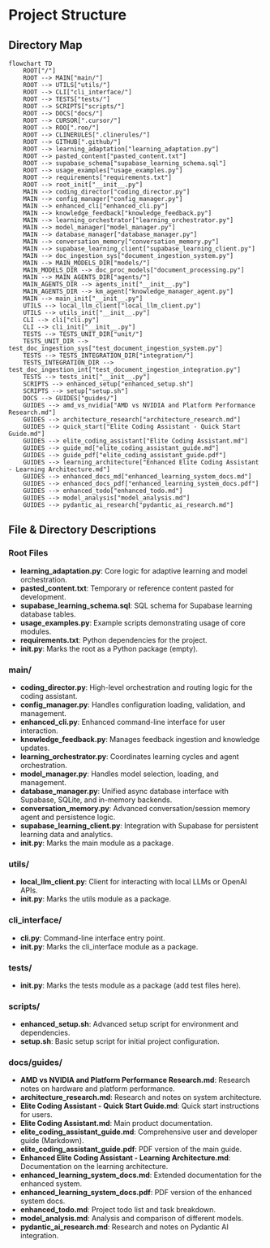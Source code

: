 # Project Structure

## Directory Map

```mermaid
flowchart TD
    ROOT["/"]
    ROOT --> MAIN["main/"]
    ROOT --> UTILS["utils/"]
    ROOT --> CLI["cli_interface/"]
    ROOT --> TESTS["tests/"]
    ROOT --> SCRIPTS["scripts/"]
    ROOT --> DOCS["docs/"]
    ROOT --> CURSOR[".cursor/"]
    ROOT --> ROO[".roo/"]
    ROOT --> CLINERULES[".clinerules/"]
    ROOT --> GITHUB[".github/"]
    ROOT --> learning_adaptation["learning_adaptation.py"]
    ROOT --> pasted_content["pasted_content.txt"]
    ROOT --> supabase_schema["supabase_learning_schema.sql"]
    ROOT --> usage_examples["usage_examples.py"]
    ROOT --> requirements["requirements.txt"]
    ROOT --> root_init["__init__.py"]
    MAIN --> coding_director["coding_director.py"]
    MAIN --> config_manager["config_manager.py"]
    MAIN --> enhanced_cli["enhanced_cli.py"]
    MAIN --> knowledge_feedback["knowledge_feedback.py"]
    MAIN --> learning_orchestrator["learning_orchestrator.py"]
    MAIN --> model_manager["model_manager.py"]
    MAIN --> database_manager["database_manager.py"]
    MAIN --> conversation_memory["conversation_memory.py"]
    MAIN --> supabase_learning_client["supabase_learning_client.py"]
    MAIN --> doc_ingestion_sys["document_ingestion_system.py"]
    MAIN --> MAIN_MODELS_DIR["models/"]
    MAIN_MODELS_DIR --> doc_proc_models["document_processing.py"]
    MAIN --> MAIN_AGENTS_DIR["agents/"]
    MAIN_AGENTS_DIR --> agents_init["__init__.py"]
    MAIN_AGENTS_DIR --> km_agent["knowledge_manager_agent.py"]
    MAIN --> main_init["__init__.py"]
    UTILS --> local_llm_client["local_llm_client.py"]
    UTILS --> utils_init["__init__.py"]
    CLI --> cli["cli.py"]
    CLI --> cli_init["__init__.py"]
    TESTS --> TESTS_UNIT_DIR["unit/"]
    TESTS_UNIT_DIR --> test_doc_ingestion_sys["test_document_ingestion_system.py"]
    TESTS --> TESTS_INTEGRATION_DIR["integration/"]
    TESTS_INTEGRATION_DIR --> test_doc_ingestion_int["test_document_ingestion_integration.py"]
    TESTS --> tests_init["__init__.py"]
    SCRIPTS --> enhanced_setup["enhanced_setup.sh"]
    SCRIPTS --> setup["setup.sh"]
    DOCS --> GUIDES["guides/"]
    GUIDES --> amd_vs_nvidia["AMD vs NVIDIA and Platform Performance Research.md"]
    GUIDES --> architecture_research["architecture_research.md"]
    GUIDES --> quick_start["Elite Coding Assistant - Quick Start Guide.md"]
    GUIDES --> elite_coding_assistant["Elite Coding Assistant.md"]
    GUIDES --> guide_md["elite_coding_assistant_guide.md"]
    GUIDES --> guide_pdf["elite_coding_assistant_guide.pdf"]
    GUIDES --> learning_architecture["Enhanced Elite Coding Assistant - Learning Architecture.md"]
    GUIDES --> enhanced_docs_md["enhanced_learning_system_docs.md"]
    GUIDES --> enhanced_docs_pdf["enhanced_learning_system_docs.pdf"]
    GUIDES --> enhanced_todo["enhanced_todo.md"]
    GUIDES --> model_analysis["model_analysis.md"]
    GUIDES --> pydantic_ai_research["pydantic_ai_research.md"]
```

## File & Directory Descriptions

### Root Files
- **learning_adaptation.py**: Core logic for adaptive learning and model orchestration.
- **pasted_content.txt**: Temporary or reference content pasted for development.
- **supabase_learning_schema.sql**: SQL schema for Supabase learning database tables.
- **usage_examples.py**: Example scripts demonstrating usage of core modules.
- **requirements.txt**: Python dependencies for the project.
- **__init__.py**: Marks the root as a Python package (empty).

### main/
- **coding_director.py**: High-level orchestration and routing logic for the coding assistant.
- **config_manager.py**: Handles configuration loading, validation, and management.
- **enhanced_cli.py**: Enhanced command-line interface for user interaction.
- **knowledge_feedback.py**: Manages feedback ingestion and knowledge updates.
- **learning_orchestrator.py**: Coordinates learning cycles and agent orchestration.
- **model_manager.py**: Handles model selection, loading, and management.
- **database_manager.py**: Unified async database interface with Supabase, SQLite, and in-memory backends.
- **conversation_memory.py**: Advanced conversation/session memory agent and persistence logic.
- **supabase_learning_client.py**: Integration with Supabase for persistent learning data and analytics.
- **__init__.py**: Marks the main module as a package.

### utils/
- **local_llm_client.py**: Client for interacting with local LLMs or OpenAI APIs.
- **__init__.py**: Marks the utils module as a package.

### cli_interface/
- **cli.py**: Command-line interface entry point.
- **__init__.py**: Marks the cli_interface module as a package.

### tests/
- **__init__.py**: Marks the tests module as a package (add test files here).

### scripts/
- **enhanced_setup.sh**: Advanced setup script for environment and dependencies.
- **setup.sh**: Basic setup script for initial project configuration.

### docs/guides/
- **AMD vs NVIDIA and Platform Performance Research.md**: Research notes on hardware and platform performance.
- **architecture_research.md**: Research and notes on system architecture.
- **Elite Coding Assistant - Quick Start Guide.md**: Quick start instructions for users.
- **Elite Coding Assistant.md**: Main product documentation.
- **elite_coding_assistant_guide.md**: Comprehensive user and developer guide (Markdown).
- **elite_coding_assistant_guide.pdf**: PDF version of the main guide.
- **Enhanced Elite Coding Assistant - Learning Architecture.md**: Documentation on the learning architecture.
- **enhanced_learning_system_docs.md**: Extended documentation for the enhanced system.
- **enhanced_learning_system_docs.pdf**: PDF version of the enhanced system docs.
- **enhanced_todo.md**: Project todo list and task breakdown.
- **model_analysis.md**: Analysis and comparison of different models.
- **pydantic_ai_research.md**: Research and notes on Pydantic AI integration. 